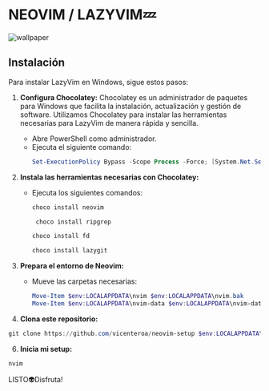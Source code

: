 # NEOVIM / LAZYVIM💤
![wallpaper](https://github.com/vicenteroa/neovim-setup/assets/79950811/6ed7f00a-faf4-4465-b335-1ae3472d9100)

## Instalación

Para instalar LazyVim en Windows, sigue estos pasos:

1. **Configura Chocolatey:** 
Chocolatey es un administrador de paquetes para Windows que facilita la instalación, actualización y gestión de software. Utilizamos Chocolatey para instalar las herramientas necesarias para LazyVim de manera rápida y sencilla.

   - Abre PowerShell como administrador.
   - Ejecuta el siguiente comando:
     ```powershell
     Set-ExecutionPolicy Bypass -Scope Process -Force; [System.Net.ServicePointManager]::SecurityProtocol = [System.Net.ServicePointManager]::SecurityProtocol -bor 3072; iex ((New-Object System.Net.WebClient).DownloadString('https://community.chocolatey.org/install.ps1'))
     ```

3. **Instala las herramientas necesarias con Chocolatey:**
   - Ejecuta los siguientes comandos:
     ```powershell
     choco install neovim
      ```
     ```powershell
      choco install ripgrep
     ```
     ```powershell
     choco install fd
      ```
      ```powershell
     choco install lazygit
     ```

4. **Prepara el entorno de Neovim:**
   - Mueve las carpetas necesarias:
     ```powershell
     Move-Item $env:LOCALAPPDATA\nvim $env:LOCALAPPDATA\nvim.bak
     Move-Item $env:LOCALAPPDATA\nvim-data $env:LOCALAPPDATA\nvim-data.bak
     ```
5. **Clona este repositorio:**
 ```powershell
git clone https://github.com/vicenteroa/neovim-setup $env:LOCALAPPDATA\nvim
 ```
6. **Inicia mi setup:**
 ```powershell
nvim
 ```
LISTO👽Disfruta!
